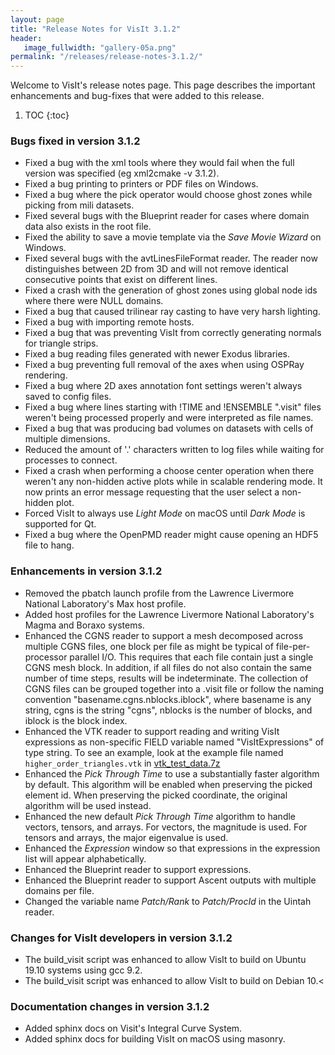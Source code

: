 ```yaml
---
layout: page
title: "Release Notes for VisIt 3.1.2"
header:
   image_fullwidth: "gallery-05a.png"
permalink: "/releases/release-notes-3.1.2/"
---
```


Welcome to VisIt's release notes page. This page describes the important
enhancements and bug-fixes that were added to this release.

1. TOC
{:toc}

### Bugs fixed in version 3.1.2

* Fixed a bug with the xml tools where they would fail when the full version was specified (eg xml2cmake -v 3.1.2).
* Fixed a bug printing to printers or PDF files on Windows.
* Fixed a bug where the pick operator would choose ghost zones while picking from mili datasets.
* Fixed several bugs with the Blueprint reader for cases where domain data also exists in the root file.
* Fixed the ability to save a movie template via the <i>Save Movie Wizard</i> on Windows.
* Fixed several bugs with the avtLinesFileFormat reader. The reader now distinguishes between 2D from 3D and will not remove identical consecutive points that exist on different lines.
* Fixed a crash with the generation of ghost zones using global node ids where there were NULL domains.
* Fixed a bug that caused trilinear ray casting to have very harsh lighting.
* Fixed a bug with importing remote hosts.
* Fixed a bug that was preventing VisIt from correctly generating normals for triangle strips.
* Fixed a bug reading files generated with newer Exodus libraries.
* Fixed a bug preventing full removal of the axes when using OSPRay rendering.
* Fixed a bug where 2D axes annotation font settings weren't always saved to config files.
* Fixed a bug where lines starting with !TIME and !ENSEMBLE ".visit" files weren't being processed properly and were interpreted as file names.
* Fixed a bug that was producing bad volumes on datasets with cells of multiple dimensions.
* Reduced the amount of '.' characters written to log files while waiting for processes to connect.
* Fixed a crash when performing a choose center operation when there weren't any non-hidden active plots while in scalable rendering mode. It now prints an error message requesting that the user select a non-hidden plot.
* Forced VisIt to always use <i>Light Mode</i> on macOS until <i>Dark Mode</i> is supported for Qt.
* Fixed a bug where the OpenPMD reader might cause opening an HDF5 file to hang.

### Enhancements in version 3.1.2

* Removed the pbatch launch profile from the Lawrence Livermore National Laboratory's Max host profile.
* Added host profiles for the Lawrence Livermore National Laboratory's Magma and Boraxo systems.
* Enhanced the CGNS reader to support a mesh decomposed across multiple CGNS files, one block per file as might be typical of file-per-processor parallel I/O. This requires that each file contain just a single CGNS mesh block. In addition, if all files do not also contain the same number of time steps, results will be indeterminate. The collection of CGNS files can be grouped together into a .visit file or follow the naming convention "basename.cgns.nblocks.iblock", where basename is any string, cgns is the string "cgns", nblocks is the number of blocks, and iblock is the block index.
* Enhanced the VTK reader to support reading and writing VisIt expressions as non-specific FIELD variable named "VisItExpressions" of type string. To see an example, look at the example file named <code>higher_order_triangles.vtk</code> in <a href="https://github.com/visit-dav/visit/blob/develop/data/vtk_test_data.7z?raw=true">vtk_test_data.7z</a>
* Enhanced the <i>Pick Through Time</i> to use a substantially faster algorithm by default. This algorithm will be enabled when preserving the picked element id. When preserving the picked coordinate, the original algorithm will be used instead.
* Enhanced the new default <i>Pick Through Time</i> algorithm to handle vectors, tensors, and arrays. For vectors, the magnitude is used. For tensors and arrays, the major eigenvalue is used.
* Enhanced the <i>Expression</i> window so that expressions in the expression list will appear alphabetically.
* Enhanced the Blueprint reader to support expressions.
* Enhanced the Blueprint reader to support Ascent outputs with multiple domains per file.
* Changed the variable name <i>Patch/Rank</i> to <i>Patch/ProcId</i> in the Uintah reader.

### Changes for VisIt developers in version 3.1.2

* The build_visit script was enhanced to allow VisIt to build on Ubuntu 19.10 systems using gcc 9.2.
* The build_visit script was enhanced to allow VisIt to build on Debian 10.<

### Documentation changes in version 3.1.2

* Added sphinx docs on Visit's Integral Curve System.
* Added sphinx docs for building VisIt on macOS using masonry.
